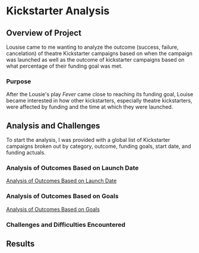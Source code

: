 # Kickstarter Analysis
## Overview of Project
 Lousise came to me wanting to analyze the outcome (success, failure, cancelation) of theatre Kickstarter campaigns based on when the campaign was launched as well as the outcome of kickstarter campaigns based on what percentage of their funding goal was met.  
### Purpose
After the Lousie's play *Fever* came close to reaching its funding goal, Louise became interested in how other kickstarters, especially theatre kickstarters, were affected by funding and the time at which they were launched. 
## Analysis and Challenges
To start the analysis, I was provided with a global list of Kickstarter campaigns broken out by category, outcome, funding goals, start date, and funding actuals.
### Analysis of Outcomes Based on Launch Date

[Analysis of Outcomes Based on Launch Date](resources/Theater_Outcomes_vs_Launch.png)
### Analysis of Outcomes Based on Goals

[Analysis of Outcomes Based on Goals](resources/Outcomes_vs_Goals.png)
### Challenges and Difficulties Encountered

## Results
